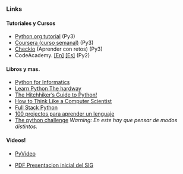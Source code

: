 ### Links

#### Tutoriales y Cursos
- [Python.org tutorial](https://docs.python.org/3/tutorial/index.html) (Py3)
- [Coursera (curso semanal)](https://www.coursera.org/course/pythonlearn) (Py3)
- [Checkio](http://www.checkio.org/) (Aprender con retos) (Py3)
- CodeAcademy. [[En]](http://www.codecademy.com/en/tracks/python) [[Es]](http://www.codecademy.com/es/tracks/python-traduccion-al-espanol-america-latina-clone-1) (Py2)


#### Libros y mas.
- [Python for Informatics](http://do1.dr-chuck.com/py4inf/EN-us/book.pdf)
- [Learn Python The hardway](http://learnpythonthehardway.org/book/)
- [The Hitchhiker’s Guide to Python!](http://docs.python-guide.org/en/latest/) 
- [How to Think Like a Computer Scientist](http://www.openbookproject.net/thinkcs/python/english2e/)
- [Full Stack Python](http://www.fullstackpython.com/)
- [100 projectos para aprender un lenguaje](https://github.com/karan/Projects)
- [The python challenge](http://www.pythonchallenge.com/) *Warning: En este hay que pensar de modos distintos.*


#### Videos!
- [PyVideo](http://pyvideo.org/)


- [PDF Presentacion inicial del SIG](http://rockneurotiko.github.io/Universidad/ACM/SIGPython/IntroduccionSIG.pdf)
